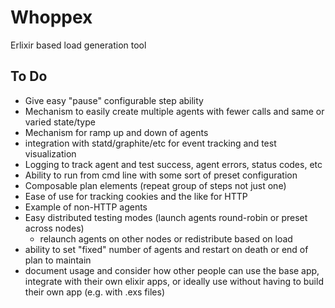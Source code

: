 # Whoppex

Erlixir based load generation tool

## To Do

- Give easy "pause" configurable step ability
- Mechanism to easily create multiple agents with fewer calls and same or varied state/type
- Mechanism for ramp up and down of agents
- integration with statd/graphite/etc for event tracking and test visualization
- Logging to track agent and test success, agent errors, status codes, etc
- Ability to run from cmd line with some sort of preset configuration
- Composable plan elements (repeat group of steps not just one)
- Ease of use for tracking cookies and the like for HTTP
- Example of non-HTTP agents
- Easy distributed testing modes (launch agents round-robin or preset across nodes)
	- relaunch agents on other nodes or redistribute based on load
- ability to set "fixed" number of agents and restart on death or end of plan to maintain
- document usage and consider how other people can use the base app, integrate with their own
    elixir apps, or ideally use without having to build their own app (e.g. with .exs files)
